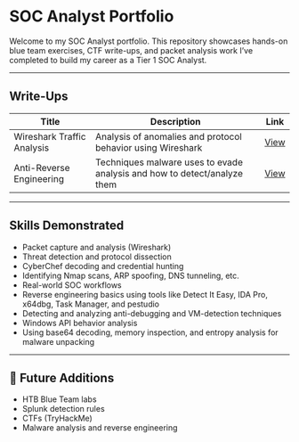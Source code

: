 #  SOC Analyst Portfolio

Welcome to my SOC Analyst portfolio. This repository showcases hands-on blue team exercises, CTF write-ups, and packet analysis work I’ve completed to build my career as a Tier 1 SOC Analyst.

---

##  Write-Ups

| Title | Description | Link |
|-------|-------------|------|
|  Wireshark Traffic Analysis | Analysis of anomalies and protocol behavior using Wireshark | [View](writeups/wireshark-analysis.md) |
|  Anti-Reverse Engineering  | Techniques malware uses to evade analysis and how to detect/analyze them   |[View](writeups/anti-reverse-engineering.md) |


---

##  Skills Demonstrated

- Packet capture and analysis (Wireshark)
- Threat detection and protocol dissection
- CyberChef decoding and credential hunting
- Identifying Nmap scans, ARP spoofing, DNS tunneling, etc.
- Real-world SOC workflows
- Reverse engineering basics using tools like Detect It Easy, IDA Pro, x64dbg, Task Manager, and pestudio
- Detecting and analyzing anti-debugging and VM-detection techniques
- Windows API behavior analysis
- Using base64 decoding, memory inspection, and entropy analysis for malware unpacking


---

## 🚀 Future Additions

- HTB Blue Team labs
- Splunk detection rules
- CTFs (TryHackMe)
- Malware analysis and reverse engineering
